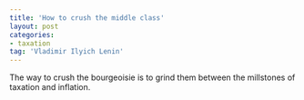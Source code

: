 ```yaml
---
title: 'How to crush the middle class'
layout: post
categories:
- taxation
tag: 'Vladimir Ilyich Lenin'
---
```


The way to crush the bourgeoisie is to grind them between the millstones of taxation and inflation.